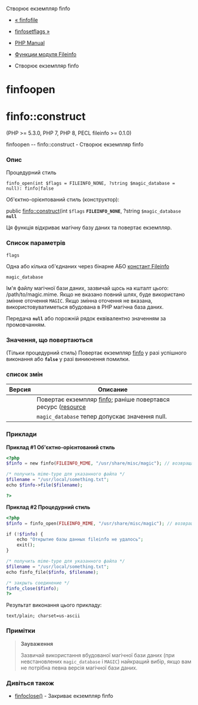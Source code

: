 Створює екземпляр finfo

-   [« finfofile](function.finfo-file.html)
    
-   [finfosetflags »](function.finfo-set-flags.html)
    
-   [PHP Manual](index.html)
    
-   [Функции модуля Fileinfo](ref.fileinfo.html)
    
-   Створює екземпляр finfo
    

# finfoopen

# finfo::construct

(PHP >= 5.3.0, PHP 7, PHP 8, PECL fileinfo >= 0.1.0)

finfoopen -- finfo::construct - Створює екземпляр finfo

### Опис

Процедурний стиль

```methodsynopsis
finfo_open(int $flags = FILEINFO_NONE, ?string $magic_database = null): finfo|false
```

Об'єктно-орієнтований стиль (конструктор):

public [finfo::construct](finfo.construct.html)(int `$flags` **`FILEINFO_NONE`**, ?string `$magic_database` **`null`**

Ця функція відкриває магічну базу даних та повертає екземпляр.

### Список параметрів

`flags`

Одна або кілька об'єднаних через бінарне АБО [констант Fileinfo](fileinfo.constants.html)

`magic_database`

Ім'я файлу магічної бази даних, зазвичай щось на кшталт цього: /path/to/magic.mime. Якщо не вказано повний шлях, буде використано змінне оточення `MAGIC`. Якщо змінна оточення не вказана, використовуватиметься вбудована в PHP магічна база даних.

Передача **`null`** або порожній рядок еквівалентно значенням за промовчанням.

### Значення, що повертаються

(Тільки процедурний стиль) Повертає екземпляр [finfo](class.finfo.html) у разі успішного виконання або **`false`** у разі виникнення помилки.

### список змін

| Версия | Описание                                                                                                         |
|--------|------------------------------------------------------------------------------------------------------------------|
|        | Повертає екземпляр [finfo](class.finfo.html); раніше повертався ресурс ([resource](language.types.resource.html) |
|        | `magic_database` тепер допускає значення null.                                                                   |

### Приклади

**Приклад #1 Об'єктно-орієнтований стиль**

```php
<?php
$finfo = new finfo(FILEINFO_MIME, "/usr/share/misc/magic"); // возвращает mime-тип а-ля mimetype расширения

/* получить mime-type для указанного файла */
$filename = "/usr/local/something.txt";
echo $finfo->file($filename);

?>
```

**Приклад #2 Процедурний стиль**

```php
<?php
$finfo = finfo_open(FILEINFO_MIME, "/usr/share/misc/magic"); // возвращает mime-тип а-ля mimetype расширения

if (!$finfo) {
    echo "Открытие базы данных fileinfo не удалось";
    exit();
}

/* получить mime-type для указанного файла */
$filename = "/usr/local/something.txt";
echo finfo_file($finfo, $filename);

/* закрыть соединение */
finfo_close($finfo);
?>
```

Результат виконання цього прикладу:

```
text/plain; charset=us-ascii
```

### Примітки

> **Зауваження**
> 
> Зазвичай використання вбудованої магічної бази даних (при невстановлених `magic_database` і `MAGIC`) найкращий вибір, якщо вам не потрібна певна версія магічної бази даних.

### Дивіться також

-   [finfoclose()](function.finfo-close.html) - Закриває екземпляр finfo